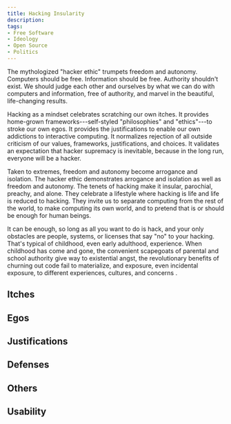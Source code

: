 ```yaml
---
title: Hacking Insularity
description:
tags:
- Free Software
- Ideology
- Open Source
- Politics
---
```


The mythologized "hacker ethic" trumpets freedom and autonomy.  Computers should be free.  Information should be free.  Authority shouldn't exist.  We should judge each other and ourselves by what we can do with computers and information, free of authority, and marvel in the beautiful, life-changing results.

Hacking as a mindset celebrates scratching our own itches.  It provides home-grown frameworks---self-styled "philosophies" and "ethics"---to stroke our own egos.  It provides the justifications to enable our own addictions to interactive computing.  It normalizes rejection of all outside criticism of our values, frameworks, justifications, and choices.  It validates an expectation that hacker supremacy is inevitable, because in the long run, everyone will be a hacker.

Taken to extremes, freedom and autonomy become arrogance and isolation.  The hacker ethic demonstrates arrogance and isolation as well as freedom and autonomy. The tenets of hacking make it insular, parochial, preachy, and alone.  They celebrate a lifestyle where hacking is life and life is reduced to hacking.  They invite us to separate computing from the rest of the world, to make computing its own world, and to pretend that is or should be enough for human beings.

It can be enough, so long as all you want to do is hack, and your only obstacles are people, systems, or licenses that say "no" to your hacking.  That's typical of childhood, even early adulthood, experience.  When childhood has come and gone, the convenient scapegoats of parental and school authority give way to existential angst, the revolutionary benefits of churning out code fail to materialize, and exposure, even incidental exposure, to different experiences, cultures, and concerns .

## Itches

## Egos

## Justifications

## Defenses

## Others

## Usability

<!-- start from what we want, but make concession to smoothing it over for others -->

<!-- In an ideal world, as few people have to be programmers as possible. -->
